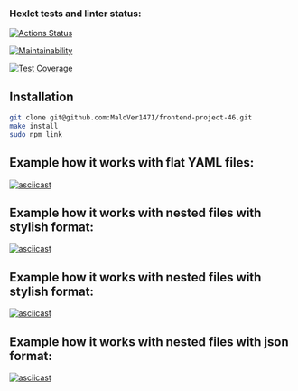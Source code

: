 ### Hexlet tests and linter status:
[![Actions Status](https://github.com/MaloVer1471/frontend-project-46/workflows/hexlet-check/badge.svg)](https://github.com/MaloVer1471/frontend-project-46/actions)

[![Maintainability](https://api.codeclimate.com/v1/badges/a49c14f064995a655d31/maintainability)](https://codeclimate.com/github/MaloVer1471/frontend-project-46/maintainability)

[![Test Coverage](https://api.codeclimate.com/v1/badges/a49c14f064995a655d31/test_coverage)](https://codeclimate.com/github/MaloVer1471/frontend-project-46/test_coverage)

## Installation

```sh
git clone git@github.com:MaloVer1471/frontend-project-46.git
make install
sudo npm link
```
## Example how it works with flat YAML files:
[![asciicast](https://asciinema.org/a/EJfJoTjmkQqNYNHHXeTNc0Ixe.svg)](https://asciinema.org/a/EJfJoTjmkQqNYNHHXeTNc0Ixe)

## Example how it works with nested files with stylish format:
[![asciicast](https://asciinema.org/a/oMz9TQTWakN3eFOoGu6NtyDLy.svg)](https://asciinema.org/a/oMz9TQTWakN3eFOoGu6NtyDLy)

## Example how it works with nested files with stylish format:
[![asciicast](https://asciinema.org/a/Xt8Eg9lOZkHv6rc9CyePoCNvs.svg)](https://asciinema.org/a/Xt8Eg9lOZkHv6rc9CyePoCNvs)

## Example how it works with nested files with json format:
[![asciicast](https://asciinema.org/a/9ktnNuFWLPcJJyov1ctHSBWhz.svg)](https://asciinema.org/a/9ktnNuFWLPcJJyov1ctHSBWhz)